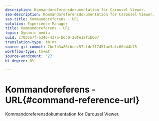 ```yaml
---
description: Kommandoreferensdokumentation för Carousel Viewer.
seo-description: Kommandoreferensdokumentation för Carousel Viewer.
seo-title: Kommandoreferens - URL
solution: Experience Manager
title: Kommandoreferens - URL
topic: Dynamic media
uuid: c703667f-6346-437b-b6c0-20fe12f1b007
translation-type: tm+mt
source-git-commit: 7bc7b3a86fbcdc57cfdc31745fae3afc06e44b15
workflow-type: tm+mt
source-wordcount: '27'
ht-degree: 0%

---
```



# Kommandoreferens - URL{#command-reference-url}

Kommandoreferensdokumentation för Carousel Viewer.

